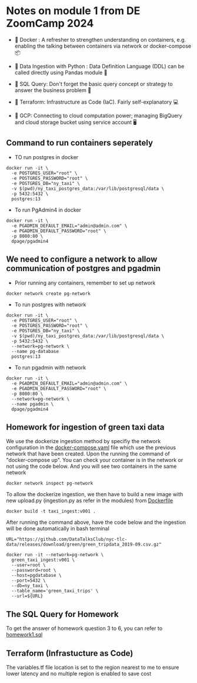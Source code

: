 # Notes on module 1 from DE ZoomCamp 2024

- 💭  Docker :  A refresher to strengthen understanding on containers, e.g. enabling the talking between containers via network or docker-compose 📦 

 - 💭  Data Ingestion with Python : Data Definition Language (DDL) can be called directly using Pandas module 🤙 

 - 💭  SQL Query: Don't forget the basic query concept or strategy to answer the business problem 🚕  

 - 💭  Terraform: Infrastructure as Code (IaC). Fairly self-explanatory 💻

 - 💭  GCP: Connecting to cloud computation power; managing BigQuery and cloud storage bucket using service account 🖥  


## Command to run containers seperately

- TO run postgres in docker
```
docker run -it \
  -e POSTGRES_USER="root" \
  -e POSTGRES_PASSWORD="root" \
  -e POSTGRES_DB="ny_taxi" \
  -v $(pwd)/ny_taxi_postgres_data:/var/lib/postgresql/data \ 
  -p 5432:5432 \ 
  postgres:13

```

- To run PgAdmin4 in docker 

```
docker run -it \
  -e PGADMIN_DEFAULT_EMAIL="admin@admin.com" \
  -e PGADMIN_DEFAULT_PASSWORD="root" \
  -p 8080:80 \
  dpage/pgadmin4
```

  ## We need to configure a network to allow communication of postgres and pgadmin

- Prior running any containers, remember to set up network

```
docker network create pg-network

```

- To run postgres with network

```
docker run -it \
  -e POSTGRES_USER="root" \
  -e POSTGRES_PASSWORD="root" \
  -e POSTGRES_DB="ny_taxi" \
  -v $(pwd)/ny_taxi_postgres_data:/var/lib/postgresql/data \ 
  -p 5432:5432 \
  --network=pg-network \
  --name pg-database
  postgres:13
```

- To run pgadmin with network 

```
docker run -it \
  -e PGADMIN_DEFAULT_EMAIL="admin@admin.com" \
  -e PGADMIN_DEFAULT_PASSWORD="root" \
  -p 8080:80 \
  --network=pg-network \
  --name pgadmin \
  dpage/pgadmin4
```

## Homework for ingestion of green taxi data
We use the dockerize ingestion method by specifiy the network configuration in the [docker-compose.yaml](docker-compose.yaml) file which use the previous network that have been created. Upon the running the command of "docker-compose up". You can check your container is in the network or not using the code below. And you will see two containers in the same network

```
docker network inspect pg-network
```

To allow the dockerize ingestion, we then have to build a new image with new upload.py (ingestion.py as refer in the modules) from [Dockerfile](Dockerfile)

```
docker build -t taxi_ingest:v001 .
```

After running the command above, have the code below and the ingestion will be done automatically in bash terminal

```
URL="https://github.com/DataTalksClub/nyc-tlc-data/releases/download/green/green_tripdata_2019-09.csv.gz"

docker run -it --network=pg-network \
  green_taxi_ingest:v001 \
  --user=root \
  --password=root \
  --host=pgdatabase \
  --port=5432 \
  --db=ny_taxi \
  --table_name='green_taxi_trips' \
  --url=${URL} 

```

## The SQL Query for Homework

To get the answer of homework question 3 to 6, you can refer to [homework1.sql](homework1.sql)

## Terraform (Infrastucture as Code)

The variables.tf file location is set to the region nearest to me to ensure lower latency and no multiple region is enabled to save cost